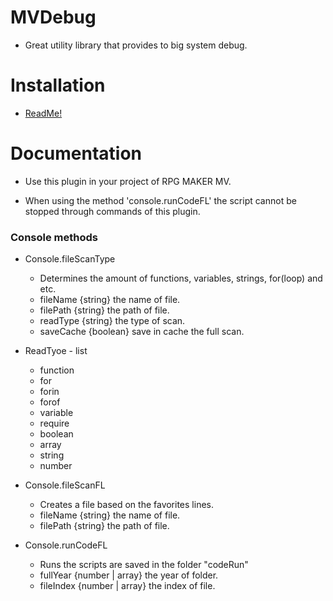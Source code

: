 # MVDebug

- Great utility library that provides to big system debug.

# Installation

- [ReadMe!](https://github.com/GuilhermeSantos001/MVDebug/blob/master/Installation.md)

# Documentation

- Use this plugin in your project of RPG MAKER MV.

- When using the method 'console.runCodeFL' the script cannot be stopped through commands of this plugin.

### Console methods
- Console.fileScanType
  - Determines the amount of functions, variables, strings, for(loop) and etc.
  - fileName {string} the name of file.
  - filePath {string} the path of file.
  - readType {string} the type of scan.
  - saveCache {boolean} save in cache the full scan.

- ReadTyoe - list
    - function
    - for
    - forin
    - forof
    - variable
    - require
    - boolean
    - array
    - string
    - number

- Console.fileScanFL
    - Creates a file based on the favorites lines.
    - fileName {string} the name of file.
    - filePath {string} the path of file.

- Console.runCodeFL
    - Runs the scripts are saved in the folder "codeRun"
    - fullYear {number | array} the year of folder.
    - fileIndex {number | array} the index of file.
